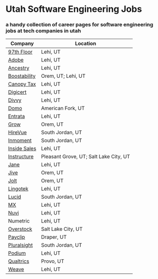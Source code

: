 # Utah Software Engineering Jobs
### a handy collection of career pages for software engineering jobs at tech companies in utah
| Company | Location |
| --- | --- |
| [97th Floor](https://97thfloor.com/careers/) | Lehi, UT |
| [Adobe](https://adobe.wd5.myworkdayjobs.com/external_university) | Lehi, UT |
| [Ancestry](https://www.ancestry.com/corporate/careers/search-jobs) | Lehi, UT|
| [Boostability](https://www.boostability.com/careers/#jobs) | Orem, UT; Lehi, UT |
| [Canopy Tax](https://www.canopytax.com/careers/) | Lehi, UT|
| [Digicert](https://www.digicert.com/careers/) | Lehi, UT|
| [Divvy](https://getdivvy.com/jobs/) | Lehi, UT|
| [Domo](https://www.domo.com/company/careers) | American Fork, UT |
| [Entrata](https://www.entrata.com/company/careers) | Lehi, UT |
| [Grow](https://workforcenow.adp.com/jobs/apply/posting.html?client=GrowInc&ccId=1587858689_4783&type=MP&lang=en_US) | Orem, UT|
| [HireVue](https://www.vuenation.com/jobs) | South Jordan, UT |
| [Inmoment](http://www.inmoment.com/careers/) | South Jordan, UT|
| [Inside Sales](https://www.insidesales.com/careers/open-positions-inside-sales-jobs/) | Lehi, UT |
| [Instructure](https://www.instructure.com/careers/openpositions) | Pleasant Grove, UT; Salt Lake City, UT |
| [Jane](https://jane.com/careers) | Lehi, UT |
| [Jive](https://jive.com/careers/locations/?office=44469) | Orem, UT |
| [Jolt](https://joltup.com) | Orem, UT |
| [Lingotek](https://www.lingotek.com/careers) | Lehi, UT |
| [Lucid](https://www.golucid.co/careers/) | South Jordan, UT |
| [MX](https://data.mx.com/company) | Lehi, UT |
| [Nuvi](https://www.nuvi.com/careers/) | Lehi, UT |
| Numetric | Lehi, UT |
| [Overstock](https://overstock.wd5.myworkdayjobs.com/Overstock_Careers?tid=Careers%3A05%3AWorkdayPostions%3AViewAll) | Salt Lake City, UT |
| [Payclip](https://hire.withgoogle.com/public/jobs/payclipcom) | Draper, UT|
| [Pluralsight](https://www.pluralsight.com/careers/engineering) | South Jordan, UT |
| [Podium](https://www.podium.com/company/jobs/) | Lehi, UT |
| [Qualtrics](https://www.qualtrics.com/careers/) | Provo, UT |
| [Weave](https://weave.workable.com) | Lehi, UT |
